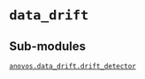# <code>data_drift</code>
## Sub-modules
<dl>
<dt><code class="name"><a title="anovos.data_drift.drift_detector" href="drift_detector.html">anovos.data_drift.drift_detector</a></code></dt>
<dd>
<div class="desc"></div>
</dd>
</dl>